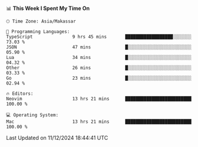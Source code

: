 <!--START_SECTION:waka-->
📊 **This Week I Spent My Time On** 

```text
🕑︎ Time Zone: Asia/Makassar

💬 Programming Languages: 
TypeScript               9 hrs 45 mins       ██████████████████░░░░░░░   73.03 % 
JSON                     47 mins             █░░░░░░░░░░░░░░░░░░░░░░░░   05.90 % 
Lua                      34 mins             █░░░░░░░░░░░░░░░░░░░░░░░░   04.32 % 
Other                    26 mins             █░░░░░░░░░░░░░░░░░░░░░░░░   03.33 % 
Go                       23 mins             █░░░░░░░░░░░░░░░░░░░░░░░░   02.94 % 

🔥 Editors: 
Neovim                   13 hrs 21 mins      █████████████████████████   100.00 % 

💻 Operating System: 
Mac                      13 hrs 21 mins      █████████████████████████   100.00 % 
```


 Last Updated on 11/12/2024 18:44:41 UTC
<!--END_SECTION:waka-->
